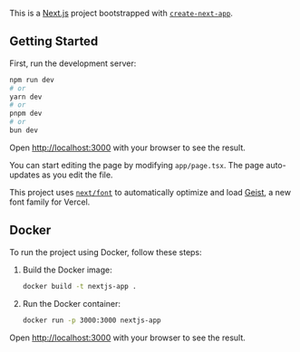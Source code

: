 This is a [Next.js](https://nextjs.org) project bootstrapped with [`create-next-app`](https://nextjs.org/docs/app/api-reference/cli/create-next-app).

## Getting Started

First, run the development server:

```bash
npm run dev
# or
yarn dev
# or
pnpm dev
# or
bun dev
```

Open [http://localhost:3000](http://localhost:3000) with your browser to see the result.

You can start editing the page by modifying `app/page.tsx`. The page auto-updates as you edit the file.

This project uses [`next/font`](https://nextjs.org/docs/app/building-your-application/optimizing/fonts) to automatically optimize and load [Geist](https://vercel.com/font), a new font family for Vercel.

## Docker

To run the project using Docker, follow these steps:

1. Build the Docker image:

    ```bash
    docker build -t nextjs-app .
    ```

2. Run the Docker container:

    ```bash
    docker run -p 3000:3000 nextjs-app
    ```

Open [http://localhost:3000](http://localhost:3000) with your browser to see the result.
